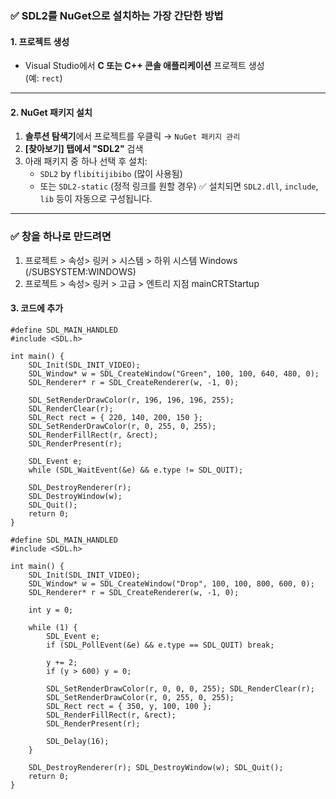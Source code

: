 ### ✅ SDL2를 NuGet으로 설치하는 가장 간단한 방법

#### 1. 프로젝트 생성
- Visual Studio에서 **C 또는 C++ 콘솔 애플리케이션** 프로젝트 생성  
  (예: `rect`)
---
#### 2. NuGet 패키지 설치
1. **솔루션 탐색기**에서 프로젝트를 우클릭 → `NuGet 패키지 관리`
2. **[찾아보기] 탭에서 "SDL2"** 검색
3. 아래 패키지 중 하나 선택 후 설치:
   - `SDL2` by `flibitijibibo` (많이 사용됨)
   - 또는 `SDL2-static` (정적 링크를 원할 경우)
✅ 설치되면 `SDL2.dll`, `include`, `lib` 등이 자동으로 구성됩니다.
---
### ✅ 창을 하나로 만드려면
1. 프로젝트 > 속성> 링커 > 시스템 > 하위 시스템	Windows (/SUBSYSTEM:WINDOWS)
2. 프로젝트 > 속성> 링커 > 고급 > 엔트리 지점	mainCRTStartup

#### 3. 코드에 추가
```
#define SDL_MAIN_HANDLED
#include <SDL.h>

int main() {
    SDL_Init(SDL_INIT_VIDEO);
    SDL_Window* w = SDL_CreateWindow("Green", 100, 100, 640, 480, 0);
    SDL_Renderer* r = SDL_CreateRenderer(w, -1, 0);

    SDL_SetRenderDrawColor(r, 196, 196, 196, 255);
    SDL_RenderClear(r);
    SDL_Rect rect = { 220, 140, 200, 150 };
    SDL_SetRenderDrawColor(r, 0, 255, 0, 255);
    SDL_RenderFillRect(r, &rect);
    SDL_RenderPresent(r);

    SDL_Event e;
    while (SDL_WaitEvent(&e) && e.type != SDL_QUIT);

    SDL_DestroyRenderer(r);
    SDL_DestroyWindow(w);
    SDL_Quit();
    return 0;
}
```

```
#define SDL_MAIN_HANDLED
#include <SDL.h>

int main() {
    SDL_Init(SDL_INIT_VIDEO);
    SDL_Window* w = SDL_CreateWindow("Drop", 100, 100, 800, 600, 0);
    SDL_Renderer* r = SDL_CreateRenderer(w, -1, 0);

    int y = 0;

    while (1) {
        SDL_Event e;
        if (SDL_PollEvent(&e) && e.type == SDL_QUIT) break;

        y += 2;
        if (y > 600) y = 0;

        SDL_SetRenderDrawColor(r, 0, 0, 0, 255); SDL_RenderClear(r);
        SDL_SetRenderDrawColor(r, 0, 255, 0, 255);
        SDL_Rect rect = { 350, y, 100, 100 };
        SDL_RenderFillRect(r, &rect);
        SDL_RenderPresent(r);

        SDL_Delay(16);
    }

    SDL_DestroyRenderer(r); SDL_DestroyWindow(w); SDL_Quit();
    return 0;
}
```
